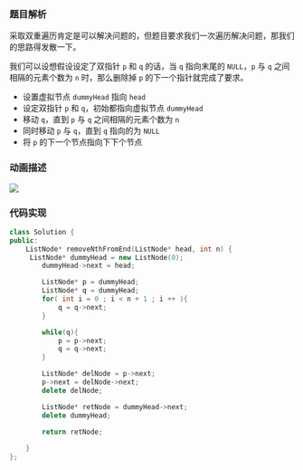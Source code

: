 ### 题目解析

采取双重遍历肯定是可以解决问题的，但题目要求我们一次遍历解决问题，那我们的思路得发散一下。

我们可以设想假设设定了双指针 `p` 和 `q` 的话，当 `q` 指向末尾的 `NULL`，`p` 与 `q` 之间相隔的元素个数为 `n` 时，那么删除掉 `p` 的下一个指针就完成了要求。

- 设置虚拟节点 `dummyHead` 指向 `head`
- 设定双指针 `p` 和 `q`，初始都指向虚拟节点 `dummyHead`
- 移动 `q`，直到 `p` 与 `q` 之间相隔的元素个数为 `n`
- 同时移动 `p` 与 `q`，直到 `q` 指向的为 `NULL`
- 将 `p` 的下一个节点指向下下个节点

### 动画描述

![](https://pic.leetcode-cn.com/cc43daa8cbb755373ce4c5cd10c44066dc770a34a6d2913a52f8047cbf5e6e56-file_1559548337458)


### 代码实现

```C++ []
class Solution {
public:
    ListNode* removeNthFromEnd(ListNode* head, int n) {
     ListNode* dummyHead = new ListNode(0);
        dummyHead->next = head;

        ListNode* p = dummyHead;
        ListNode* q = dummyHead;
        for( int i = 0 ; i < n + 1 ; i ++ ){
            q = q->next;
        }

        while(q){
            p = p->next;
            q = q->next;
        }

        ListNode* delNode = p->next;
        p->next = delNode->next;
        delete delNode;

        ListNode* retNode = dummyHead->next;
        delete dummyHead;

        return retNode;
        
    }
};
```
